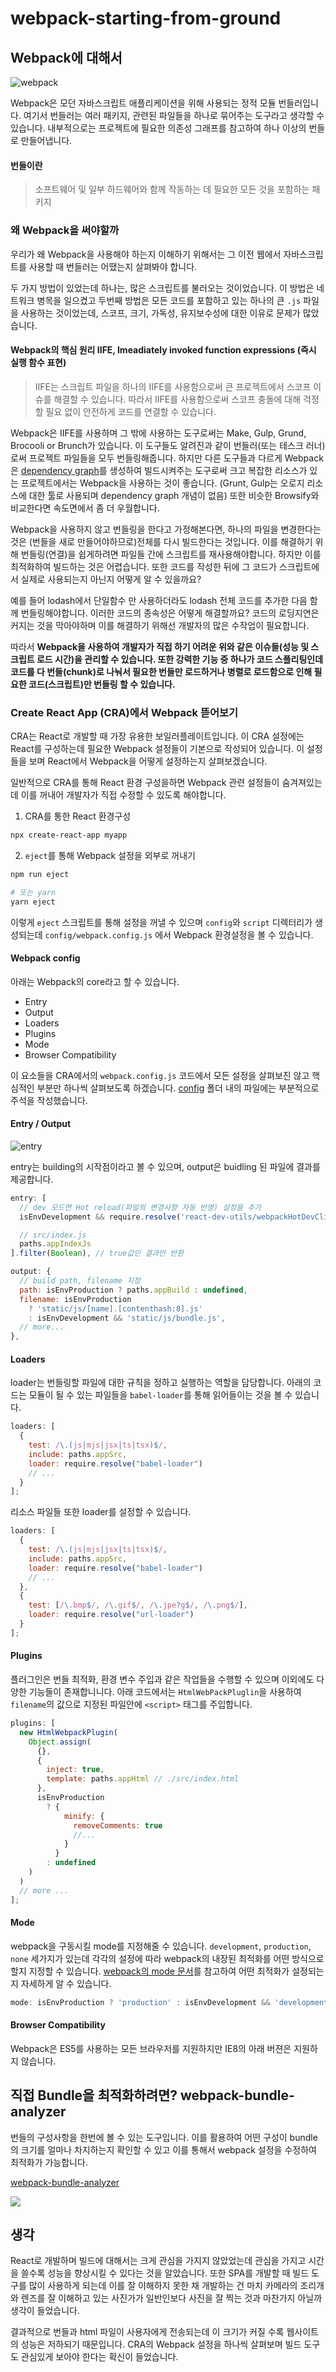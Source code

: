 # webpack-starting-from-ground

## Webpack에 대해서

![webpack](https://user-images.githubusercontent.com/35218826/59730847-eb233b00-927e-11e9-9788-408e699c9e58.png)

Webpack은 모던 자바스크립트 애플리케이션을 위해 사용되는 정적 모듈 번들러입니다. 여기서 번들러는 여러 패키지, 관련된 파일들을 하나로 묶어주는 도구라고 생각할 수 있습니다. 내부적으로는 프로젝트에 필요한 의존성 그래프를 참고하여 하나 이상의 번들로 만들어냅니다.

#### 번들이란

> 소프트웨어 및 일부 하드웨어와 함께 작동하는 데 필요한 모든 것을 포함하는 패키지

### 왜 Webpack을 써야할까

우리가 왜 Webpack을 사용해야 하는지 이해하기 위해서는 그 이전 웹에서 자바스크립트를 사용할 때 번들러는 어땠는지 살펴봐야 합니다.

두 가지 방법이 있었는데 하나는, 많은 스크립트를 불러오는 것이었습니다. 이 방법은 네트워크 병목을 일으켰고 두번째 방법은 모든 코드를 포함하고 있는 하나의 큰 `.js` 파일을 사용하는 것이었는데, 스코프, 크기, 가독성, 유지보수성에 대한 이유로 문제가 많았습니다.

#### Webpack의 핵심 원리 IIFE, Imeadiately invoked function expressions (즉시 실행 함수 표현)

> IIFE는 스크립트 파일을 하나의 IIFE를 사용함으로써 큰 프로젝트에서 스코프 이슈를 해결할 수 있습니다. 따라서 IIFE를 사용함으로써 스코프 충돌에 대해 걱정할 필요 없이 안전하게 코드를 연결할 수 있습니다.

Webpack은 IIFE를 사용하며 그 밖에 사용하는 도구로써는 Make, Gulp, Grund, Brocooli or Brunch가 있습니다. 이 도구들도 알려진과 같이 번들러(또는 테스크 러너)로써 프로젝트 파일들을 모두 번들링해줍니다. 하지만 다른 도구들과 다르게 Webpack은 [dependency graph](https://Webpack.js.org/concepts/dependency-graph/)를 생성하여 빌드시켜주는 도구로써 크고 복잡한 리소스가 있는 프로젝트에서는 Webpack을 사용하는 것이 좋습니다. (Grunt, Gulp는 오로지 리소스에 대한 툴로 사용되며 dependency graph 개념이 없음) 또한 비슷한 Browsify와 비교한다면 속도면에서 좀 더 우월합니다.

Webpack을 사용하지 않고 번들링을 한다고 가정해본다면, 하나의 파일을 변경한다는 것은 (번들을 새로 만들어야하므로)전체를 다시 빌드한다는 것입니다. 이를 해결하기 위해 번들링(연결)을 쉽게하려면 파일들 간에 스크립트를 재사용해야합니다. 하지만 이를 최적화하여 빌드하는 것은 어렵습니다. 또한 코드를 작성한 뒤에 그 코드가 스크립트에서 실제로 사용되는지 아닌지 어떻게 알 수 있을까요?

예를 들어 lodash에서 단일함수 만 사용하더라도 lodash 전체 코드를 추가한 다음 함께 번들링해야합니다. 이러한 코드의 종속성은 어떻게 해결할까요? 코드의 로딩지연은 커지는 것을 막아야하며 이를 해결하기 위해선 개발자의 많은 수작업이 필요합니다.

따라서 **Webpack을 사용하여 개발자가 직접 하기 어려운 위와 같은 이슈들(성능 및 스크립트 로드 시간)을 관리할 수 있습니다. 또한 강력한 기능 중 하나가 코드 스플리팅인데 코드를 다 번들(chunk)로 나눠서 필요한 번들만 로드하거나 병렬로 로드함으로 인해 필요한 코드(스크립트)만 번들링 할 수 있습니다.**

### Create React App (CRA)에서 Webpack 뜯어보기

CRA는 React로 개발할 때 가장 유용한 보일러플레이트입니다. 이 CRA 설정에는 React를 구성하는데 필요한 Webpack 설정들이 기본으로 작성되어 있습니다. 이 설정들을 보며 React에서 Webpack을 어떻게 설정하는지 살펴보겠습니다.

일반적으로 CRA를 통해 React 환경 구성을하면 Webpack 관련 설정들이 숨겨져있는데 이를 꺼내어 개발자가 직접 수정할 수 있도록 해야합니다.

1. CRA를 통한 React 환경구성

```sh
npx create-react-app myapp
```

2. `eject`를 통해 Webpack 설정을 외부로 꺼내기

```sh
npm run eject

# 또는 yarn
yarn eject
```

이렇게 `eject` 스크립트를 통해 설정을 꺼낼 수 있으며 `config`와 `script` 디렉터리가 생성되는데 `config/webpack.config.js` 에서 Webpack 환경설정을 볼 수 있습니다.

#### Webpack config

아래는 Webpack의 core라고 할 수 있습니다.

- Entry
- Output
- Loaders
- Plugins
- Mode
- Browser Compatibility

이 요소들을 CRA에서의 `webpack.config.js` 코드에서 모든 설정을 살펴보진 않고 핵심적인 부분만 하나씩 살펴보도록 하겠습니다. [config](https://github.com/enistudy/webpack-starting-from-ground/tree/master/config) 폴더 내의 파일에는 부분적으로 주석을 작성했습니다.

#### Entry / Output

![entry](https://getdrip.s3.amazonaws.com/uploads/image_upload/image/325131/embeddable_a721c3b5-1335-4b71-aeca-cd4d436f554b.png)

entry는 building의 시작점이라고 볼 수 있으며, output은 buidling 된 파일에 결과를 제공합니다.

```js
entry: [
  // dev 모드면 Hot reload(파일의 변경사항 자동 반영) 설정을 추가
  isEnvDevelopment && require.resolve('react-dev-utils/webpackHotDevClient'),

  // src/index.js
  paths.appIndexJs
].filter(Boolean), // true값인 결과만 반환
```

```js
output: {
  // build path, filename 지정
  path: isEnvProduction ? paths.appBuild : undefined,
  filename: isEnvProduction
    ? 'static/js/[name].[contenthash:8].js'
    : isEnvDevelopment && 'static/js/bundle.js',
  // more...
},
```

#### Loaders

loader는 번들링할 파일에 대한 규칙을 정하고 실행하는 역할을 담당합니다. 아래의 코드는 모듈이 될 수 있는 파일들을 `babel-loader`를 통해 읽어들이는 것을 볼 수 있습니다.

```js
loaders: [
  {
    test: /\.(js|mjs|jsx|ts|tsx)$/,
    include: paths.appSrc,
    loader: require.resolve("babel-loader")
    // ...
  }
];
```

리소스 파일들 또한 loader를 설정할 수 있습니다.

```js
loaders: [
  {
    test: /\.(js|mjs|jsx|ts|tsx)$/,
    include: paths.appSrc,
    loader: require.resolve("babel-loader")
    // ...
  },
  {
    test: [/\.bmp$/, /\.gif$/, /\.jpe?g$/, /\.png$/],
    loader: require.resolve("url-loader")
  }
];
```

#### Plugins

플러그인은 번들 최적화, 환경 변수 주입과 같은 작업들을 수행할 수 있으며 이외에도 다양한 기능들이 존재합니니다. 아래 코드에서는 `HtmlWebPackPluglin`을 사용하여 `filename`의 값으로 지정된 파일안에 `<script>` 태그를 주입합니다.

```js
plugins: [
  new HtmlWebpackPlugin(
    Object.assign(
      {},
      {
        inject: true,
        template: paths.appHtml // ./src/index.html
      },
      isEnvProduction
        ? {
            minify: {
              removeComments: true
              //...
            }
          }
        : undefined
    )
  )
  // more ...
];
```

#### Mode

webpack을 구동시킬 mode를 지정해줄 수 있습니다. `development`, `production`, `none` 세가지가 있는데 각각의 설정에 따라 webpack의 내장된 최적화를 어떤 방식으로 할지 지정할 수 있습니다. [webpack의 mode 문서](https://webpack.js.org/configuration/mode/)를 참고하여 어떤 최적화가 설정되는지 자세하게 알 수 있습니다.

```js
mode: isEnvProduction ? 'production' : isEnvDevelopment && 'development',
```

#### Browser Compatibility

Webpack은 ES5를 사용하는 모든 브라우저를 지원하지만 IE8의 아래 버젼은 지원하지 않습니다.

## 직접 Bundle을 최적화하려면? webpack-bundle-analyzer

번들의 구성사항을 한번에 볼 수 있는 도구입니다. 이를 활용하여 어떤 구성이 bundle의 크기를 얼마나 차지하는지 확인할 수 있고 이를 통해서 webpack 설정을 수정하여 최적화가 가능합니다.

[webpack-bundle-analyzer](https://github.com/webpack-contrib/webpack-bundle-analyzer)

![](https://cloud.githubusercontent.com/assets/302213/20628702/93f72404-b338-11e6-92d4-9a365550a701.gif)

## 생각

React로 개발하며 빌드에 대해서는 크게 관심을 가지지 않았었는데 관심을 가지고 시간을 쓸수록 성능을 향상시킬 수 있다는 것을 알았습니다. 또한 SPA를 개발할 때 빌드 도구를 많이 사용하게 되는데 이를 잘 이해하지 못한 채 개발하는 건 마치 카메라의 조리개와 렌즈를 잘 이해하고 있는 사진가가 일반인보다 사진을 잘 찍는 것과 마찬가지 아닐까 생각이 들었습니다. 

결과적으로 번들과 html 파일이 사용자에게 전송되는데 이 크기가 커질 수록 웹사이트의 성능은 저하되기 때문입니다. CRA의 Webpack 설정을 하나씩 살펴보며 빌드 도구도 관심있게 보아야 한다는 확신이 들었습니다.
